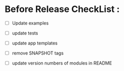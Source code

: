 # Before Release CheckList : 


* [ ] Update examples

* [ ] update tests

* [ ] update app templates

* [ ] remove SNAPSHOT tags

* [ ] update version numbers of modules in README